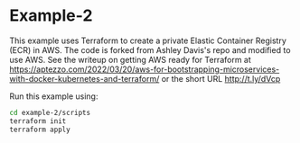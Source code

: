 # Example-2

This example uses Terraform to create a private Elastic Container Registry (ECR) in AWS.
The code is forked from Ashley Davis's repo and modified to use AWS.   See the writeup
on getting AWS ready for Terraform at
https://aptezzo.com/2022/03/20/aws-for-bootstrapping-microservices-with-docker-kubernetes-and-terraform/ or the short
URL http://t.ly/dVcp

Run this example using:

```bash
cd example-2/scripts
terraform init
terraform apply
```
